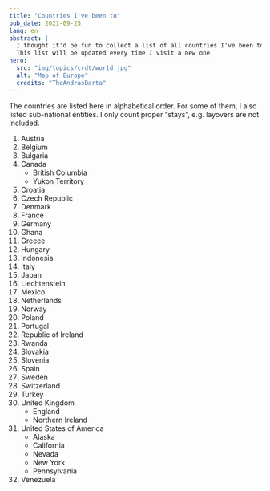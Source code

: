 ```yaml
---
title: "Countries I've been to"
pub_date: 2021-09-25
lang: en
abstract: |
  I thought it'd be fun to collect a list of all countries I've been to.
  This list will be updated every time I visit a new one.
hero:
  src: "img/topics/crdt/world.jpg"
  alt: "Map of Europe"
  credits: "TheAndrasBarta"
---
```


The countries are listed here in alphabetical order.
For some of them, I also listed sub-national entities.
I only count proper “stays”, e.g. layovers are not included.

1. Austria
1. Belgium
1. Bulgaria
1. Canada
   * British Columbia
   * Yukon Territory
1. Croatia
1. Czech Republic
1. Denmark
1. France
1. Germany
1. Ghana
1. Greece
1. Hungary
1. Indonesia
1. Italy
1. Japan
1. Liechtenstein
1. Mexico
1. Netherlands
1. Norway
1. Poland
1. Portugal
1. Republic of Ireland
1. Rwanda
1. Slovakia
1. Slovenia
1. Spain
1. Sweden
1. Switzerland
1. Turkey
1. United Kingdom
   * England
   * Northern Ireland
1. United States of America
   * Alaska
   * California
   * Nevada
   * New York
   * Pennsylvania
1. Venezuela
